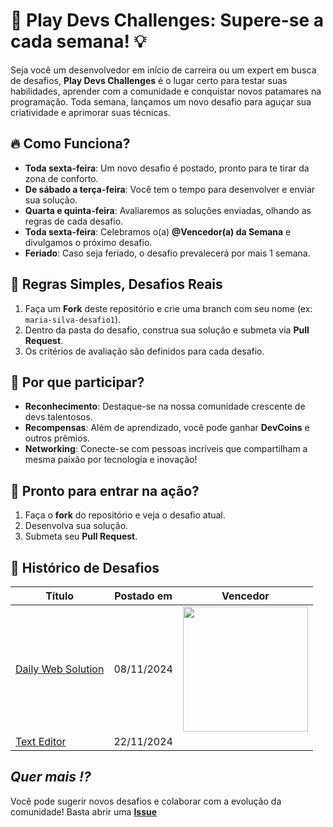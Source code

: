 # 🚀 **Play Devs Challenges**: Supere-se a cada semana! 💡

Seja você um desenvolvedor em início de carreira ou um expert em busca de desafios, **Play Devs Challenges** é o lugar certo para testar suas habilidades, aprender com a comunidade e conquistar novos patamares na programação. Toda semana, lançamos um novo desafio para aguçar sua criatividade e aprimorar suas técnicas.

## 🔥 **Como Funciona?**
- **Toda sexta-feira**: Um novo desafio é postado, pronto para te tirar da zona de conforto.
- **De sábado a terça-feira**: Você tem o tempo para desenvolver e enviar sua solução.
- **Quarta e quinta-feira**: Avaliaremos as soluções enviadas, olhando as regras de cada desafio.
- **Toda sexta-feira**: Celebramos o(a) **@Vencedor(a) da Semana** e divulgamos o próximo desafio.
- **Feriado**: Caso seja feriado, o desafio prevalecerá por mais 1 semana. 

## 📏 **Regras Simples, Desafios Reais**
1. Faça um **Fork** deste repositório e crie uma branch com seu nome (ex: `maria-silva-desafio1`).
2. Dentro da pasta do desafio, construa sua solução e submeta via **Pull Request**.
3. Os critérios de avaliação são definidos para cada desafio.

## 🏅 **Por que participar?**
- **Reconhecimento**: Destaque-se na nossa comunidade crescente de devs talentosos.
- **Recompensas**: Além de aprendizado, você pode ganhar **DevCoins** e outros prêmios.
- **Networking**: Conecte-se com pessoas incríveis que compartilham a mesma paixão por tecnologia e inovação!

## 🎯 **Pronto para entrar na ação?**
1. Faça o **fork** do repositório e veja o desafio atual.
2. Desenvolva sua solução.
3. Submeta seu **Pull Request**.

## 📃 **Histórico de Desafios**
| Título                                     | Postado em | Vencedor |
| ------------------------------------------ | ---------- | -------- |
| [Daily Web Solution](./daily-web-solution) | 08/11/2024 |     <a href="https://github.com/OseiasSilva021" target="_blank"><img src="https://github.com/OseiasSilva021.png" width="200"/></a>     |
| [Text Editor](./text-editor)               | 22/11/2024 |          |

## _Quer mais !?_
Você pode sugerir novos desafios e colaborar com a evolução da comunidade! 
Basta abrir uma **[Issue](https://github.com/Play-Devs/challenges/issues)**
